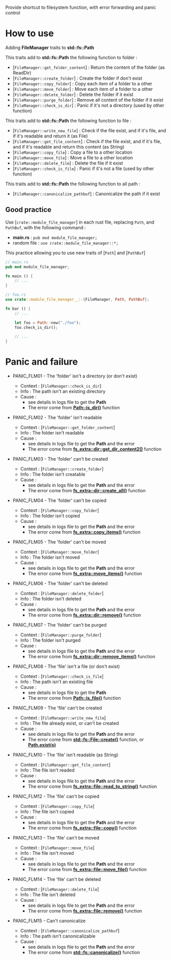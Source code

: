 Provide shortcut to filesystem function, with error forwarding and panic control

# How to use

Adding __FileManager__ traits to __std::fs::Path__

This traits add to __std::fs::Path__ the following function to folder :

* [`FileManager::get_folder_content`] : Return the content of the folder (as ReadDir)
* [`FileManager::create_folder`] : Create the folder if don't exist
* [`FileManager::copy_folder`] : Copy each item of a folder to a other
* [`FileManager::move_folder`] : Move each item of a folder to a other
* [`FileManager::delete_folder`] : Delete the folder if it exist
* [`FileManager::purge_folder`] : Remove all content of the folder if it exist
* [`FileManager::check_is_dir`] : Panic if it's not a directory (used by other function)

This traits add to __std::fs::Path__ the following function to file :

* [`FileManager::write_new_file`] : Check if the file exist, and if it's file, and if it's readable and return it (as File)
* [`FileManager::get_file_content`] : Check if the file exist, and if it's file, and if it's readable and return this content (as String)
* [`FileManager::copy_file`] : Copy a file to a other location
* [`FileManager::move_file`] : Move a file to a other location
* [`FileManager::delete_file`] : Delete the file if it exist
* [`FileManager::check_is_file`] : Panic if it's not a file (used by other function)

This traits add to __std::fs::Path__ the following function to all path :

* [`FileManager::canonicalize_pathbuf`] : Canonicalize the path if it exist

## Good practice

Use [`crate::module_file_manager`] in each rust file, replacing `Path`, and `PathBuf`, with the following command :

* __main.rs__ : `pub mod module_file_manager;`
* random file : `use crate::module_file_manager::*;`

This practice allowing you to use new traits of [`Path`] and [`PathBuf`]

```rust
// main.rs
pub mod module_file_manager;

fn main () {
    // ...
}
```

```rust
// foo.rs
use crate::module_file_manager__::{FileManager, Path, PathBuf};

fn bar () {
    // ...

    let foo = Path::new("./foo");
    foo.check_is_dir();

    // ...
}

```

# Panic and failure

* PANIC_FLM01 - The 'folder' isn't a directory (or don't exist)
    * Context : [`FileManager::check_is_dir`]
    * Info : The path isn't an existing directory
    * Cause :
        * see details in logs file to get the __Path__
        * The error come from [__Path::is_dir()__](https://doc.rust-lang.org/std/path/struct.Path.html#method.is_dir) function

* PANIC_FLM02 - The 'folder' isn't readable
    * Context : [`FileManager::get_folder_content`]
    * Info : The folder isn't readable
    * Cause :
        * see details in logs file to get the __Path__ and the error
        * The error come from [__fs_extra::dir::get_dir_content2()__](https://docs.rs/fs_extra/latest/fs_extra/dir/fn.get_dir_content2.html) function

* PANIC_FLM03 - The 'folder' can't be created
    * Context : [`FileManager::create_folder`]
    * Info : The folder isn't creatable
    * Cause :
        * see details in logs file to get the __Path__ and the error
        * The error come from [__fs_extra::dir::create_all()__](https://docs.rs/fs_extra/latest/fs_extra/dir/fn.create_all.html) function

* PANIC_FLM04 - The 'folder' can't be copied
    * Context : [`FileManager::copy_folder`]
    * Info : The folder isn't copied
    * Cause :
        * see details in logs file to get the __Path__ and the error
        * The error come from [__fs_extra::copy_items()__](https://docs.rs/fs_extra/latest/fs_extra/fn.copy_items.html) function

* PANIC_FLM05 - The 'folder' can't be moved
    * Context : [`FileManager::move_folder`]
    * Info : The folder isn't moved
    * Cause :
        * see details in logs file to get the __Path__ and the error
        * The error come from [__fs_extra::move_items()__](https://docs.rs/fs_extra/latest/fs_extra/fn.move_items.html) function

* PANIC_FLM06 - The 'folder' can't be deleted
    * Context : [`FileManager::delete_folder`]
    * Info : The folder isn't deleted
    * Cause :
        * see details in logs file to get the __Path__ and the error
        * The error come from [__fs_extra::dir::remove()__](https://docs.rs/fs_extra/latest/fs_extra/dir/fn.remove.html) function

* PANIC_FLM07 - The 'folder' can't be purged
    * Context : [`FileManager::purge_folder`]
    * Info : The folder isn't purged
    * Cause :
        * see details in logs file to get the __Path__ and the error
        * The error come from [__fs_extra::dir::remove_items()__](https://docs.rs/fs_extra/latest/fs_extra/fn.remove_items.html) function

* PANIC_FLM08 - The 'file' isn't a file (or don't exist)
    * Context : [`FileManager::check_is_file`]
    * Info : The path isn't an existing file
    * Cause :
        * see details in logs file to get the __Path__
        * The error come from [__Path::is_file()__](https://doc.rust-lang.org/std/path/struct.Path.html#method.is_file) function

* PANIC_FLM09 - The 'file' can't be created
    * Context : [`FileManager::write_new_file`]
    * Info : The file already exist, or can't be created
    * Cause :
        * see details in logs file to get the __Path__ and the error
        * The error come from [__std::fs::File::create()__](https://doc.rust-lang.org/std/fs/struct.File.html#method.create) function, or [__Path.exist(s)__](https://doc.rust-lang.org/std/path/struct.Path.html#method.exists)

* PANIC_FLM10 - The 'file' isn't readable (as String)
    * Context : [`FileManager::get_file_content`]
    * Info : The file isn't readed
    * Cause :
        * see details in logs file to get the __Path__ and the error
        * The error come from [__fs_extra::file::read_to_string()__](https://docs.rs/fs_extra/latest/fs_extra/file/fn.read_to_string.html) function

* PANIC_FLM12 - The 'file' can't be copied
    * Context : [`FileManager::copy_file`]
    * Info : The file isn't copied
    * Cause :
        * see details in logs file to get the __Path__ and the error
        * The error come from [__fs_extra::file::copy()__](https://docs.rs/fs_extra/latest/fs_extra/file/fn.copy.html) function

* PANIC_FLM13 - The 'file' can't be moved
    * Context : [`FileManager::move_file`]
    * Info : The file isn't moved
    * Cause :
        * see details in logs file to get the __Path__ and the error
        * The error come from [__fs_extra::file::move_file()__](https://docs.rs/fs_extra/latest/fs_extra/file/fn.move_file.html) function

* PANIC_FLM14 - The 'file' can't be deleted
    * Context : [`FileManager::delete_file`]
    * Info : The file isn't deleted
    * Cause :
        * see details in logs file to get the __Path__ and the error
        * The error come from [__fs_extra::file::remove()__](https://docs.rs/fs_extra/latest/fs_extra/file/fn.remove.html) function

* PANIC_FLM15 - Can't canonicalize
    * Context : [`FileManager::canonicalize_pathbuf`]
    * Info : The path isn't canonicalizable
    * Cause :
        * see details in logs file to get the __Path__ and the error
        * The error come from [__std::fs::canonicalize()__](https://doc.rust-lang.org/std/fs/fn.canonicalize.html) function
